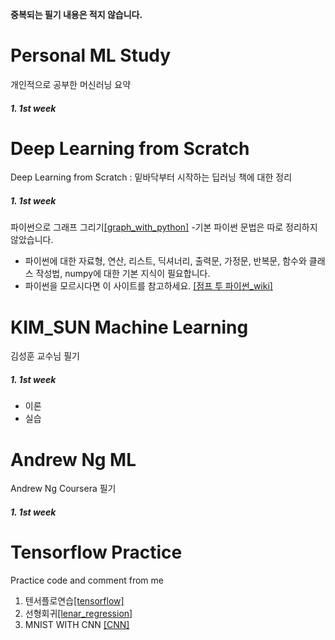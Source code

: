**중복되는 필기 내용은 적지 않습니다.**

# Personal ML Study
개인적으로 공부한 머신러닝 요약

##### 1. 1st week




# Deep Learning from Scratch
Deep Learning from Scratch : 밑바닥부터 시작하는 딥러닝 책에 대한 정리

##### 1. 1st week
파이썬으로 그래프 그리기[[graph_with_python]](https://nbviewer.jupyter.org/gist/gihyunkim/4837a7e7875e9314c520ad3182a06670)
  -기본 파이썬 문법은 따로 정리하지 않았습니다.
  - 파이썬에 대한 자료형, 연산, 리스트, 딕셔너리, 출력문, 가정문, 반복문, 함수와 클래스 작성법, numpy에 대한 기본 지식이 필요합니다.
  - 파이썬을 모르시다면 이 사이트를 참고하세요. [[점프 투 파이썬_wiki]](https://wikidocs.net/book/1)



# KIM_SUN Machine Learning
김성훈 교수님 필기

##### 1. 1st week
 - 이론
 - 실습
 
 
 
# Andrew Ng ML
Andrew Ng Coursera 필기

##### 1. 1st week



# Tensorflow Practice
Practice code and comment from me
1. 텐서플로연습[[tensorflow]](https://nbviewer.jupyter.org/gist/gihyunkim/29178624f17b85f5559535d34da2c02d)
2. 선형회귀[[lenar_regression]](https://nbviewer.jupyter.org/gist/gihyunkim/9e4e92b4b5e5d93aa029bf8ce01bb1c1/lin_regression.ipynb)
2. MNIST WITH CNN [[CNN]](https://nbviewer.jupyter.org/gist/gihyunkim/48f6c34de43a5140e5a52dcb7e652071)
